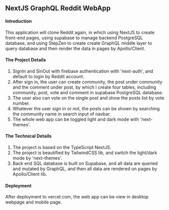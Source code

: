 ## NextJS GraphQL Reddit WebApp

#### Introduction

This application will clone Reddit again, in which using NextJS to create front-end pages, using supabase to manage backend PostgreSQL database, and using StepZen to create create GraphQL middle layer to query database and then render the data in pages by Apollo/Client.

#### The Project Details

1. SignIn and SinOut with firebase authentication with 'next-auth', and default to login by Reddit account.
2. After sign in, the user can create community, the post under community and the comment under post, by which I create four tables, including community, post, vote and comment in supabase PostgreSQL database.
3. The user also can vote on the single post and show the posts list by vote number.
4. Whatever the user sign in or not, the posts can be shown by searching the community name in search input of navbar.
5. The whole web app can be toggled light and dark mode with 'next-themes'.

#### The Technical Details

1. The project is based on the TypeScript NextJS.
2. The project is beautified by TailwindCSS lib, and switch the light/dark mode by 'next-themes'.
3. Back end SQL database is built on Supabase, and all data are queried and mutated by GraphQL, and then all data are rendered on pages by Apollo/Client lib.

#### Deployment

After deployment to vercel.com, the web app can be view in desktop webpage and mobile page.
